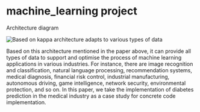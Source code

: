 # machine_learning project
Architecture diagram

![Based on kappa architecture adapts to various types of data](https://pic.imgdb.cn/item/65164f89c458853aeff16007.jpg)

Based on this architecture mentioned in the paper above, it can provide all types of data to support and optimise the process of machine learning applications in various industries. For instance, there are image recognition and classification, natural language processing, recommendation systems, medical diagnosis, financial risk control, industrial manufacturing, autonomous driving, game intelligence, network security, environmental protection, and so on. In this paper, we take the implementation of diabetes prediction in the medical industry as a case study for concrete code implementation.
